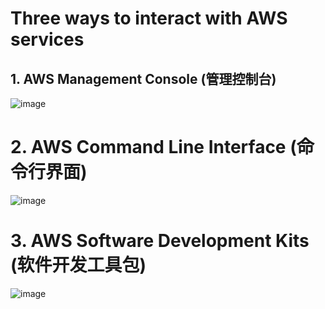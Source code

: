 # Three ways to interact with AWS services


## 1. AWS Management Console (管理控制台)

![image](https://user-images.githubusercontent.com/60442877/234045769-6f06684e-2e31-464a-8236-970271443456.png)

# 2. AWS Command Line Interface (命令行界面)

![image](https://user-images.githubusercontent.com/60442877/234046321-12b49a06-7ddc-469f-a13b-bcd976dc8b4f.png)

# 3. AWS Software Development Kits (软件开发工具包)

![image](https://user-images.githubusercontent.com/60442877/234046717-62e9dda1-6fb2-4326-b1c7-2074a68124d6.png)

